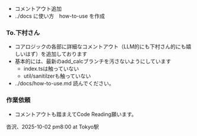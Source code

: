 - コメントアウト追加
- ../docs に使い方　how-to-use を作成

### To.下村さん

- コアロジックの各部に詳細なコメントアウト（LLM的にも下村さん的にも嬉しいはず）を追加しております
- 基本的には、最新のadd_calcブランチを汚さないようにしています
  - index.tsは触っていない
  - util/sanitilzerも触っていない
- ../docs/how-to-use.md 読んでください。

### 作業依頼

- コメントアウトも踏まえてCode Reading願います。

沓沢、2025-10-02 pm8:00 at Tokyo駅
